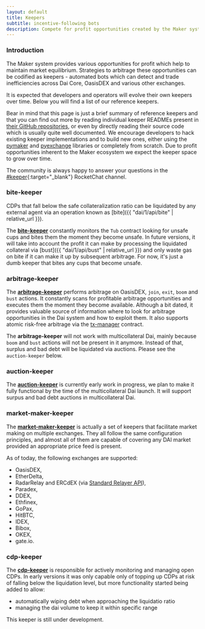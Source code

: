 ```yaml
---
layout: default
title: Keepers
subtitle: incentive-following bots
description: Compete for profit opportunities created by the Maker system
---
```


### Introduction

The Maker system provides various opportunities for profit which help to
maintain market equilibrium. Strategies to arbitrage these opportunities can be
codified as keepers - automated bots which can detect and trade inefficiencies
across Dai Core, OasisDEX and various other exchanges.

It is expected that developers and operators will evolve their own keepers over
time. Below you will find a list of our reference keepers.

Bear in mind that this page is just a brief summary of reference keepers and that
you can find out more by reading individual keeper READMEs present in
[their GitHub repositories](https://github.com/search?p=1&q=topic%3Amaker-keeper+org%3Amakerdao&type=Repositories),
or even by directly reading their source code which is usually quite well documented.
We encourage developers to hack existing keeper implementations and to build new ones,
either using the [pymaker](https://github.com/makerdao/pymaker) and
[pyexchange](https://github.com/makerdao/pyexchange) libraries or completely from
scratch. Due to profit opportunities inherent to the Maker ecosystem we expect
the keeper space to grow over time.

The community is always happy to answer your questions in the
[#keeper](https://chat.makerdao.com/channel/keeper){:target="_blank"} RocketChat channel.


### bite-keeper

CDPs that fall below the safe collateralization ratio can be liquidated by any
external agent via an operation known as [bite]({{ "dai/1/api/bite" |
relative_url }}).

The **[bite-keeper](https://github.com/makerdao/bite-keeper)** constantly monitors
the `Tub` contract looking for unsafe cups and bites them the moment they
become unsafe. In future versions, it will take into account the profit it can
make by processing the liquidated collateral via [bust]({{ "dai/1/api/bust" |
relative_url }}) and only waste gas on bite if it can make it up by subsequent
arbitrage. For now, it's just a dumb keeper that bites any cups that become
unsafe.


### arbitrage-keeper

The **[arbitrage-keeper](https://github.com/makerdao/arbitrage-keeper)** performs
arbitrage on OasisDEX, `join`, `exit`, `boom` and `bust` actions. It constantly
scans for profitable arbitrage opportunities and executes them the moment they
become available. Although a bit dated, it provides valuable source of information
where to look for arbitrage opportunities in the Dai system and how to exploit them.
It also supports atomic risk-free arbitrage via the [tx-manager](https://github.com/makerdao/tx-manager)
contract.

The **arbitrage-keeper** will not work with multicollateral Dai, mainly because
`boom` and `bust` actions will not be present in it anymore. Instead of that,
surplus and bad debt will be liquidated via auctions. Please see the `auction-keeper` below.


### auction-keeper

The **[auction-keeper](https://github.com/makerdao/auction-keeper)** is currently
early work in progress, we plan to make it fully functional by the time of the
multicollateral Dai launch. It will support surpus and bad debt auctions in multicollateral Dai.


### market-maker-keeper

The **[market-maker-keeper](https://github.com/makerdao/market-maker-keeper)** is actually
a set of keepers that facilitate market making on multiple exchanges. They all follow
the same configuration principles, and almost all of them are capable of covering
any DAI market provided an appropriate price feed is present.

As of today, the following exchanges are supported:
* OasisDEX,
* EtherDelta,
* RadarRelay and ERCdEX (via [Standard Relayer API](https://github.com/0xProject/standard-relayer-api)),
* Paradex,
* DDEX,
* Ethfinex,
* GoPax,
* HitBTC,
* IDEX,
* Bibox,
* OKEX,
* gate.io.


### cdp-keeper

The **[cdp-keeper](https://github.com/makerdao/cdp-keeper)** is responsible for
actively monitoring and managing open CDPs. In early versions it was only capable
only of topping up CDPs at risk of falling below the liquidation level, but
more functionality started being added to allow:

- automatically wiping debt when approaching the liquidatio ratio
- managing the dai volume to keep it within specific range

This keeper is still under development.
